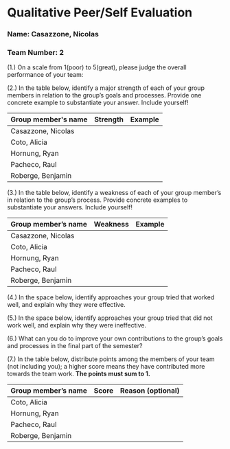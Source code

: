 # Qualitative Peer/Self Evaluation

### Name: Casazzone, Nicolas
### Team Number: 2

(1.) On a scale from 1(poor) to 5(great), please judge the overall performance of your team:

(2.) In the table below, identify a major strength of each of your group members in relation to the group’s goals and processes. Provide one concrete example to substantiate your answer. Include yourself!

| Group member's name | Strength | Example |
| ------------------- | -------- | ------- |
|Casazzone, Nicolas|||
|Coto, Alicia|||
|Hornung, Ryan|||
|Pacheco, Raul|||
|Roberge, Benjamin|||

(3.) In the table below, identify a weakness of each of your group member’s in relation to the group’s process. Provide concrete examples to substantiate your answers. Include yourself!

| Group member’s name | Weakness | Example |
| ------------------- | -------- | ------- |
|Casazzone, Nicolas|||
|Coto, Alicia|||
|Hornung, Ryan|||
|Pacheco, Raul|||
|Roberge, Benjamin|||

(4.) In the space below, identify approaches your group tried that worked well, and explain why they were effective.

(5.) In the space below, identify approaches your group tried that did not work well, and explain why they were ineffective.

(6.) What can you do to improve your own contributions to the group’s goals and processes in the final part of the semester?

(7.) In the table below, distribute points among the members of your team (not including you); a higher score means they have contributed more towards the team work. **The points must sum to 1.**

| Group member’s name | Score | Reason (optional) |
| ------------------- | ----- | ----------------- |
|Coto, Alicia|||
|Hornung, Ryan|||
|Pacheco, Raul|||
|Roberge, Benjamin|||

